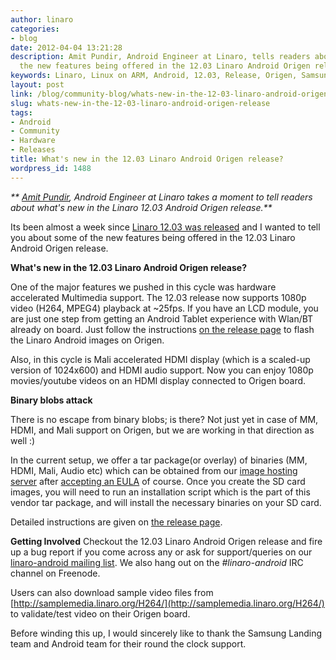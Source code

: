 ```yaml
---
author: linaro
categories:
- blog
date: 2012-04-04 13:21:28
description: Amit Pundir, Android Engineer at Linaro, tells readers about some of
  the new features being offered in the 12.03 Linaro Android Origen release.
keywords: Linaro, Linux on ARM, Android, 12.03, Release, Origen, Samsung
layout: post
link: /blog/community-blog/whats-new-in-the-12-03-linaro-android-origen-release/
slug: whats-new-in-the-12-03-linaro-android-origen-release
tags:
- Android
- Community
- Hardware
- Releases
title: What's new in the 12.03 Linaro Android Origen release?
wordpress_id: 1488
---
```


_** [Amit Pundir](/about/), Android Engineer at Linaro takes a moment to tell readers about what's new in the Linaro 12.03 Android Origen release.**_

Its been almost a week since [Linaro 12.03 was released](/blog/linaro-12-03-release/) and I wanted to tell you about some of the new features being offered in the 12.03 Linaro Android Origen release.

**What's new in the 12.03 Linaro Android Origen release?**

One of the major features we pushed in this cycle was hardware accelerated Multimedia support. The 12.03 release now supports 1080p video (H264, MPEG4) playback at ~25fps. If you have an LCD module, you are just one step from getting an Android Tablet experience with Wlan/BT already on board. Just follow the instructions [on the release page](https://android-build.linaro.org/builds/~linaro-android/origen-ics-gcc46-samsunglt-stable-blob-12.03-release/) to flash the Linaro Android images on Origen.

Also, in this cycle is Mali accelerated HDMI display (which is a scaled-up version of 1024x600) and HDMI audio support. Now you can enjoy 1080p movies/youtube videos on an HDMI display connected to Origen board.

**Binary blobs attack**

There is no escape from binary blobs; is there? Not just yet in case of MM, HDMI, and Mali support on Origen, but we are working in that direction as well :)

In the current setup, we offer a tar package(or overlay) of binaries (MM, HDMI, Mali, Audio etc) which can be obtained from our [image hosting server](http://snapshots.linaro.org/android/binaries/origen/20120324/vendor.tar.bz2) after [accepting an EULA](http://snapshots.linaro.org/licenses/samsung-v2.html) of course. Once you create the SD card images, you will need to run an installation script which is the part of this vendor tar package, and will install the necessary binaries on your SD card.

Detailed instructions are given on [the release page](https://android-build.linaro.org/builds/~linaro-android/origen-ics-gcc46-samsunglt-stable-blob-12.03-release/).

**Getting Involved**
Checkout the 12.03 Linaro Android Origen release and fire up a bug report if you come across any or ask for support/queries on our [linaro-android mailing list](mailto:linaro-android@lists.linaro.org). We also hang out on the _#linaro-android_ IRC channel on Freenode.

Users can also download sample video files from [http://samplemedia.linaro.org/H264/](http://samplemedia.linaro.org/H264/) to validate/test video on their Origen board.

Before winding this up, I would sincerely like to thank the Samsung Landing team and Android team for their round the clock support.